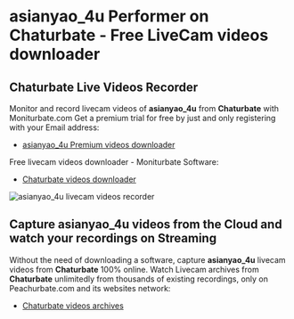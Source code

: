# asianyao_4u Performer on Chaturbate - Free LiveCam videos downloader

## Chaturbate Live Videos Recorder

Monitor and record livecam videos of **asianyao_4u** from **Chaturbate** with Moniturbate.com
Get a premium trial for free by just and only registering with your Email address:
* [asianyao_4u Premium videos downloader](https://moniturbate.com/request-demo-licence-key.html)

Free livecam videos downloader - Moniturbate Software:
* [Chaturbate videos downloader](https://moniturbate.com/moniturbate-download-software.html)

![asianyao_4u livecam videos recorder](https://peachurnet.com/templates/moniturbate-software.png)


## Capture asianyao_4u videos from the Cloud and watch your recordings on Streaming

Without the need of downloading a software, capture **asianyao_4u** livecam videos from **Chaturbate** 100% online.
Watch Livecam archives from **Chaturbate** unlimitedly from thousands of existing recordings, only on Peachurbate.com and its websites network:
* [Chaturbate videos archives](https://peachurnet.com/)